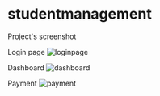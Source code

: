 # studentmanagement
Project's screenshot

Login page
![loginpage](https://user-images.githubusercontent.com/106908866/172058891-c9f10f96-fe73-443c-8ad9-9a427e449100.jpg)

Dashboard
![dashboard](https://user-images.githubusercontent.com/106908866/172058926-522d4d93-19ff-4049-b825-af61b8e952a8.png)

Payment
![payment](https://user-images.githubusercontent.com/106908866/172058956-7c06633c-a052-496c-bbe9-eef3ebcb7032.png)

